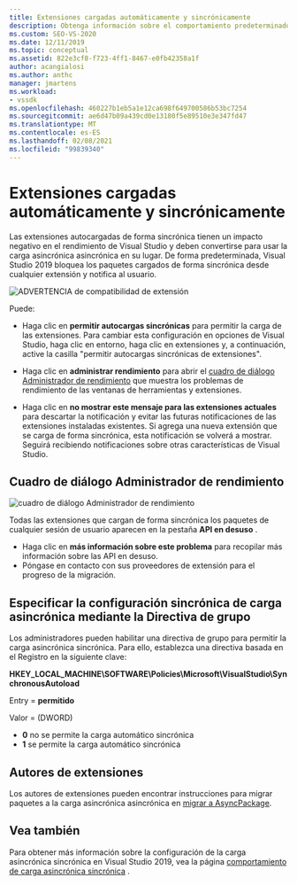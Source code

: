 ```yaml
---
title: Extensiones cargadas automáticamente y sincrónicamente
description: Obtenga información sobre el comportamiento predeterminado a partir de Visual Studio 2019, que bloquea los paquetes cargados de forma sincrónica de cualquier extensión.
ms.custom: SEO-VS-2020
ms.date: 12/11/2019
ms.topic: conceptual
ms.assetid: 822e3cf8-f723-4ff1-8467-e0fb42358a1f
author: acangialosi
ms.author: anthc
manager: jmartens
ms.workload:
- vssdk
ms.openlocfilehash: 460227b1eb5a1e12ca698f649700586b53bc7254
ms.sourcegitcommit: ae6d47b09a439cd0e13180f5e89510e3e347fd47
ms.translationtype: MT
ms.contentlocale: es-ES
ms.lasthandoff: 02/08/2021
ms.locfileid: "99839340"
---
```

# <a name="synchronously-autoloaded-extensions"></a>Extensiones cargadas automáticamente y sincrónicamente

Las extensiones autocargadas de forma sincrónica tienen un impacto negativo en el rendimiento de Visual Studio y deben convertirse para usar la carga asincrónica asincrónica en su lugar. De forma predeterminada, Visual Studio 2019 bloquea los paquetes cargados de forma sincrónica desde cualquier extensión y notifica al usuario.

![ADVERTENCIA de compatibilidad de extensión](media/extension-compatibility-warning-16-1.png.png)

Puede:

- Haga clic en **permitir autocargas sincrónicas** para permitir la carga de las extensiones. Para cambiar esta configuración en opciones de Visual Studio, haga clic en entorno, haga clic en extensiones y, a continuación, active la casilla "permitir autocargas sincrónicas de extensiones". 

- Haga clic en **administrar rendimiento** para abrir el [cuadro de diálogo Administrador de rendimiento](#performance-manager-dialog) que muestra los problemas de rendimiento de las ventanas de herramientas y extensiones.

- Haga clic en **no mostrar este mensaje para las extensiones actuales** para descartar la notificación y evitar las futuras notificaciones de las extensiones instaladas existentes. Si agrega una nueva extensión que se carga de forma sincrónica, esta notificación se volverá a mostrar. Seguirá recibiendo notificaciones sobre otras características de Visual Studio.

## <a name="performance-manager-dialog"></a>Cuadro de diálogo Administrador de rendimiento

![cuadro de diálogo Administrador de rendimiento](media/performance-manager.png)

Todas las extensiones que cargan de forma sincrónica los paquetes de cualquier sesión de usuario aparecen en la pestaña **API en desuso** .

* Haga clic en **más información sobre este problema** para recopilar más información sobre las API en desuso.
* Póngase en contacto con sus proveedores de extensión para el progreso de la migración.

## <a name="specify-synchronous-autoload-settings-using-group-policy"></a>Especificar la configuración sincrónica de carga asincrónica mediante la Directiva de grupo

Los administradores pueden habilitar una directiva de grupo para permitir la carga asincrónica sincrónica. Para ello, establezca una directiva basada en el Registro en la siguiente clave:

**HKEY_LOCAL_MACHINE\SOFTWARE\Policies\Microsoft\VisualStudio\SynchronousAutoload**

Entry = **permitido**

Valor = (DWORD)
* **0** no se permite la carga automático sincrónica
* **1** se permite la carga automático sincrónica

## <a name="extension-authors"></a>Autores de extensiones
Los autores de extensiones pueden encontrar instrucciones para migrar paquetes a la carga asincrónica asincrónica en [migrar a AsyncPackage](https://github.com/Microsoft/VSSDK-Extensibility-Samples/tree/master/AsyncPackageMigration).

## <a name="see-also"></a>Vea también
Para obtener más información sobre la configuración de la carga asincrónica sincrónica en Visual Studio 2019, vea la página [comportamiento de carga asincrónica sincrónica](https://devblogs.microsoft.com/visualstudio/updates-to-synchronous-autoload-of-extensions-in-visual-studio-2019/) .

